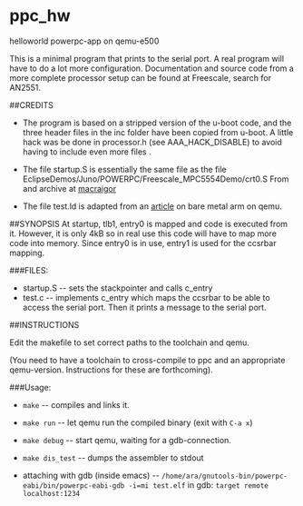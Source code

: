 # ppc_hw
helloworld powerpc-app on qemu-e500


This is a minimal program that prints to the serial port.
A real program will have to do a lot more configuration.
Documentation and source code from a more complete processor 
setup can be found at Freescale, search for AN2551.

##CREDITS
* The program is based on a stripped version of the u-boot code,
  and the three header files in the inc folder have been copied from
  u-boot. A little hack was be done in processor.h (see AAA_HACK_DISABLE)
  to avoid having to include even more files .

* The file startup.S is essentially the same file as the file
  EclipseDemos/Juno/POWERPC/Freescale_MPC5554Demo/crt0.S
  From and archive at [macraigor](http://www.macraigor.com/gnu/hw_support_12.0.0_64-bit.exe)

* The file test.ld is adapted from an 
  [article](http://opensourceforu.efytimes.com/2011/07/qemu-for-embedded-systems-development-part-2/) 
  on bare metal arm on qemu.

##SYNOPSIS
  At startup, tlb1, entry0 is mapped and code is executed from it.
  However, it is only 4kB so in real use this code will have to 
  map more code into memory. Since entry0 is in use, entry1 is used
  for the ccsrbar mapping. 

###FILES:
* startup.S  -- sets the stackpointer and calls c_entry
* test.c     -- implements c_entry which maps the ccsrbar to
                be able to access the serial port.
                Then it prints a message to the serial port.


##INSTRUCTIONS

  Edit the makefile to set correct paths to the toolchain and qemu. 

  (You need to have a toolchain to cross-compile to ppc
  and an appropriate qemu-version. Instructions for these
  are forthcoming).

###Usage:
*    `make`       -- compiles and links it.
*    `make run`   -- let qemu run the compiled binary  (exit with `C-a x`)
*    `make debug` -- start qemu, waiting for a gdb-connection.
*    `make dis_test`   -- dumps the assembler to stdout

*    attaching with gdb (inside emacs) --
 	  `/home/ara/gnutools-bin/powerpc-eabi/bin/powerpc-eabi-gdb -i=mi test.elf`
 	  in gdb: `target remote localhost:1234`

